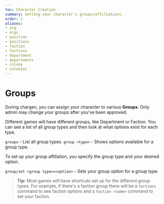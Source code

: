```yaml
---
toc: Character Creation
summary: Setting your character's groups/affiliations.
order: 2
aliases:
- org
- orgs
- position
- positions
- faction
- factions
- department
- departments
- colony
- colonies
---
```

# Groups

During chargen, you can assign your character to various **Groups**.  Only admin may change your groups after you've been approved.

Different games will have different groups, like Department or Faction.  You can see a list of all group types and then look at what options exist for each type.

`groups` - List all group types.
`group <type>` - Shows options available for a group type.

To set up your group affiliation, you specify the group type and your desired option.

`group/set <group type>=<option>` - Sets your group option for a group type.

> **Tip:** Most games will have shortcuts set up for the different group types.  For example, if there's a faction group there will be a `factions` command to see faction options and a `faction <name>` command to set your faction.
